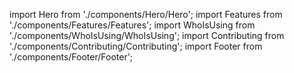 import Hero from './components/Hero/Hero';
import Features from './components/Features/Features';
import WhoIsUsing from './components/WhoIsUsing/WhoIsUsing';
import Contributing from './components/Contributing/Contributing';
import Footer from './components/Footer/Footer';

<Hero />
<Features />
<WhoIsUsing />
<Contributing />
<Footer />


